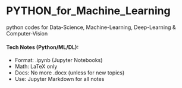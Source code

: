 # PYTHON_for_Machine_Learning
python codes for Data-Science, Machine-Learning, Deep-Learning &amp; Computer-Vision

#### Tech Notes (Python/ML/DL):
- Format: .ipynb (Jupyter Notebooks)
- Math: LaTeX only
- Docs: No more .docx (unless for new topics)
- Use: Jupyter Markdown for all notes
